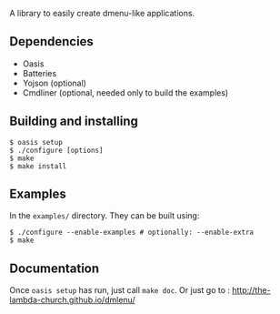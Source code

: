 A library to easily create dmenu-like applications.

Dependencies
------------

- Oasis
- Batteries
- Yojson (optional)
- Cmdliner (optional, needed only to build the examples)

Building and installing
-----------------------

    $ oasis setup
    $ ./configure [options]
    $ make
    $ make install

Examples
--------

In the `examples/` directory. They can be built using:

    $ ./configure --enable-examples # optionally: --enable-extra
    $ make

Documentation
-------------

Once `oasis setup` has run, just call `make doc`.
Or just go to : http://the-lambda-church.github.io/dmlenu/
